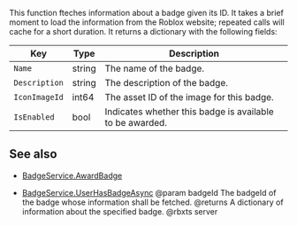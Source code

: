 This function fteches information about a badge given its ID. It takes a brief moment to load the information from the Roblox website; repeated calls will cache for a short duration. It returns a dictionary with the following fields:

| Key | Type | Description |
| --- | --- | --- |
| `Name` | string | The name of the badge. |
| `Description` | string | The description of the badge. |
| `IconImageId` | int64 | The asset ID of the image for this badge. |
| `IsEnabled` | bool | Indicates whether this badge is available to be awarded. |

## See also

 - [BadgeService.AwardBadge](https://developer.roblox.com/api-reference/function/BadgeService/AwardBadge)

 - [BadgeService.UserHasBadgeAsync](https://developer.roblox.com/api-reference/function/BadgeService/UserHasBadgeAsync)
@param badgeId The badgeId of the badge whose information shall be fetched.
@returns A dictionary of information about the specified badge.
@rbxts server